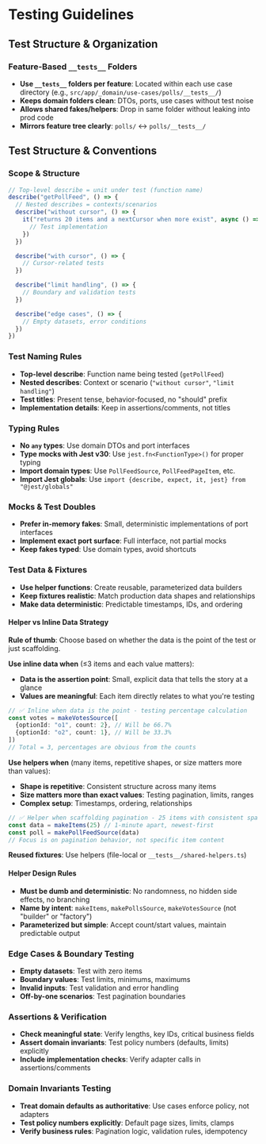 # Testing Guidelines

## Test Structure & Organization

### Feature-Based `__tests__` Folders

- **Use `__tests__` folders per feature**: Located within each use case directory (e.g., `src/app/_domain/use-cases/polls/__tests__/`)
- **Keeps domain folders clean**: DTOs, ports, use cases without test noise
- **Allows shared fakes/helpers**: Drop in same folder without leaking into prod code
- **Mirrors feature tree clearly**: `polls/` ↔ `polls/__tests__/`

## Test Structure & Conventions

### Scope & Structure

```typescript
// Top-level describe = unit under test (function name)
describe("getPollFeed", () => {
  // Nested describes = contexts/scenarios
  describe("without cursor", () => {
    it("returns 20 items and a nextCursor when more exist", async () => {
      // Test implementation
    })
  })

  describe("with cursor", () => {
    // Cursor-related tests
  })

  describe("limit handling", () => {
    // Boundary and validation tests
  })

  describe("edge cases", () => {
    // Empty datasets, error conditions
  })
})
```

### Test Naming Rules

- **Top-level describe**: Function name being tested (`getPollFeed`)
- **Nested describes**: Context or scenario (`"without cursor"`, `"limit handling"`)
- **Test titles**: Present tense, behavior-focused, no "should" prefix
- **Implementation details**: Keep in assertions/comments, not titles

### Typing Rules

- **No `any` types**: Use domain DTOs and port interfaces
- **Type mocks with Jest v30**: Use `jest.fn<FunctionType>()` for proper typing
- **Import domain types**: Use `PollFeedSource`, `PollFeedPageItem`, etc.
- **Import Jest globals**: Use `import {describe, expect, it, jest} from "@jest/globals"`

### Mocks & Test Doubles

- **Prefer in-memory fakes**: Small, deterministic implementations of port interfaces
- **Implement exact port surface**: Full interface, not partial mocks
- **Keep fakes typed**: Use domain types, avoid shortcuts

### Test Data & Fixtures

- **Use helper functions**: Create reusable, parameterized data builders
- **Keep fixtures realistic**: Match production data shapes and relationships
- **Make data deterministic**: Predictable timestamps, IDs, and ordering

#### Helper vs Inline Data Strategy

**Rule of thumb**: Choose based on whether the data is the point of the test or just scaffolding.

**Use inline data when** (≤3 items and each value matters):

- **Data is the assertion point**: Small, explicit data that tells the story at a glance
- **Values are meaningful**: Each item directly relates to what you're testing

```typescript
// ✅ Inline when data is the point - testing percentage calculation
const votes = makeVotesSource([
  {optionId: "o1", count: 2}, // Will be 66.7%
  {optionId: "o2", count: 1}, // Will be 33.3%
])
// Total = 3, percentages are obvious from the counts
```

**Use helpers when** (many items, repetitive shapes, or size matters more than values):

- **Shape is repetitive**: Consistent structure across many items
- **Size matters more than exact values**: Testing pagination, limits, ranges
- **Complex setup**: Timestamps, ordering, relationships

```typescript
// ✅ Helper when scaffolding pagination - 25 items with consistent spacing
const data = makeItems(25) // 1-minute apart, newest-first
const poll = makePollFeedSource(data)
// Focus is on pagination behavior, not specific item content
```

**Reused fixtures**: Use helpers (file-local or `__tests__/shared-helpers.ts`)

#### Helper Design Rules

- **Must be dumb and deterministic**: No randomness, no hidden side effects, no branching
- **Name by intent**: `makeItems`, `makePollsSource`, `makeVotesSource` (not "builder" or "factory")
- **Parameterized but simple**: Accept count/start values, maintain predictable output

### Edge Cases & Boundary Testing

- **Empty datasets**: Test with zero items
- **Boundary values**: Test limits, minimums, maximums
- **Invalid inputs**: Test validation and error handling
- **Off-by-one scenarios**: Test pagination boundaries

### Assertions & Verification

- **Check meaningful state**: Verify lengths, key IDs, critical business fields
- **Assert domain invariants**: Test policy numbers (defaults, limits) explicitly
- **Include implementation checks**: Verify adapter calls in assertions/comments

### Domain Invariants Testing

- **Treat domain defaults as authoritative**: Use cases enforce policy, not adapters
- **Test policy numbers explicitly**: Default page sizes, limits, clamps
- **Verify business rules**: Pagination logic, validation rules, idempotency

